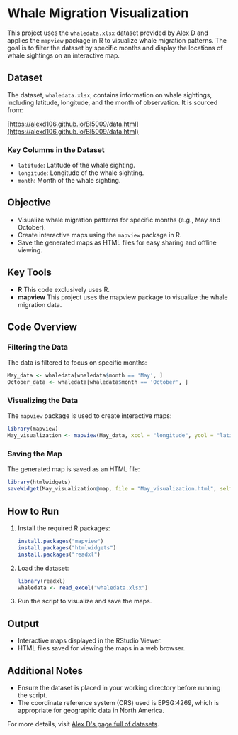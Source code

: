 # Whale Migration Visualization

This project uses the `whaledata.xlsx` dataset provided by [Alex D](https://alexd106.github.io/BI5009/data.html) and applies the `mapview` package in R to visualize whale migration patterns. The goal is to filter the dataset by specific months and display the locations of whale sightings on an interactive map.

## Dataset

The dataset, `whaledata.xlsx`, contains information on whale sightings, including latitude, longitude, and the month of observation. It is sourced from:

[https://alexd106.github.io/BI5009/data.html](https://alexd106.github.io/BI5009/data.html)

### Key Columns in the Dataset
- `latitude`: Latitude of the whale sighting.
- `longitude`: Longitude of the whale sighting.
- `month`: Month of the whale sighting.

## Objective

- Visualize whale migration patterns for specific months (e.g., May and October).
- Create interactive maps using the `mapview` package in R.
- Save the generated maps as HTML files for easy sharing and offline viewing.


## Key Tools
- **R** This code exclusively uses R.
- **mapview** This project uses the mapview package to visualize the whale migration data.  

## Code Overview

### Filtering the Data
The data is filtered to focus on specific months:
```R
May_data <- whaledata[whaledata$month == 'May', ]
October_data <- whaledata[whaledata$month == 'October', ]
```

### Visualizing the Data
The `mapview` package is used to create interactive maps:
```R
library(mapview)
May_visualization <- mapview(May_data, xcol = "longitude", ycol = "latitude", crs = 4269, grid = FALSE)
```

### Saving the Map
The generated map is saved as an HTML file:
```R
library(htmlwidgets)
saveWidget(May_visualization@map, file = "May_visualization.html", selfcontained = TRUE)
```

## How to Run
1. Install the required R packages:
   ```R
   install.packages("mapview")
   install.packages("htmlwidgets")
   install.packages("readxl")
   ```

2. Load the dataset:
   ```R
   library(readxl)
   whaledata <- read_excel("whaledata.xlsx")
   ```

3. Run the script to visualize and save the maps.

## Output
- Interactive maps displayed in the RStudio Viewer.
- HTML files saved for viewing the maps in a web browser.

## Additional Notes
- Ensure the dataset is placed in your working directory before running the script.
- The coordinate reference system (CRS) used is EPSG:4269, which is appropriate for geographic data in North America.

For more details, visit [Alex D's page full of datasets](https://alexd106.github.io/BI5009/data.html).
